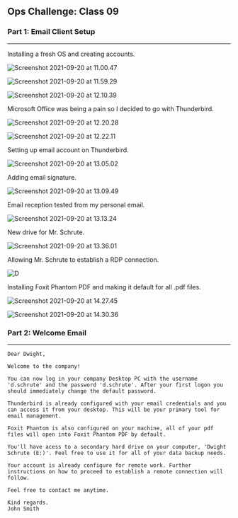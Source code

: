 ## Ops Challenge: Class 09

### Part 1: Email Client Setup

------

Installing a fresh OS and creating accounts.

![Screenshot 2021-09-20 at 11.00.47](https://github.com/pedrocorreiacodes/Ops-201/blob/master/screenshots/Lab%2009/Screenshot%202021-09-20%20at%2011.00.47.png)

![Screenshot 2021-09-20 at 11.59.29](https://github.com/pedrocorreiacodes/Ops-201/blob/master/screenshots/Lab%2009/Screenshot%202021-09-20%20at%2011.59.29.png)

![Screenshot 2021-09-20 at 12.10.39](https://github.com/pedrocorreiacodes/Ops-201/blob/master/screenshots/Lab%2009/Screenshot%202021-09-20%20at%2012.10.39.png)

Microsoft Office was being a pain so I decided to go with Thunderbird.

![Screenshot 2021-09-20 at 12.20.28](https://github.com/pedrocorreiacodes/Ops-201/blob/master/screenshots/Lab%2009/Screenshot%202021-09-20%20at%2012.20.28.png)

![Screenshot 2021-09-20 at 12.22.11](https://github.com/pedrocorreiacodes/Ops-201/blob/master/screenshots/Lab%2009/Screenshot%202021-09-20%20at%2012.22.11.png)

Setting up email account on Thunderbird.

![Screenshot 2021-09-20 at 13.05.02](https://github.com/pedrocorreiacodes/Ops-201/blob/master/screenshots/Lab%2009/Screenshot%202021-09-20%20at%2013.05.02.png)

Adding email signature.

![Screenshot 2021-09-20 at 13.09.49](https://github.com/pedrocorreiacodes/Ops-201/blob/master/screenshots/Lab%2009/Screenshot%202021-09-20%20at%2013.09.49.png)

Email reception tested from my personal email.

![Screenshot 2021-09-20 at 13.13.24](https://github.com/pedrocorreiacodes/Ops-201/blob/master/screenshots/Lab%2009/Screenshot%202021-09-20%20at%2013.13.24.png)

New drive for Mr. Schrute.

![Screenshot 2021-09-20 at 13.36.01](https://github.com/pedrocorreiacodes/Ops-201/blob/master/screenshots/Lab%2009/Screenshot%202021-09-20%20at%2013.36.01.png)

Allowing Mr. Schrute to establish a RDP connection.

![D](https://github.com/pedrocorreiacodes/Ops-201/blob/master/screenshots/Lab%2009/Screenshot%202021-09-20%20at%2013.41.59.png)

Installing Foxit Phantom PDF and making it default for all .pdf files.

![Screenshot 2021-09-20 at 14.27.45](https://github.com/pedrocorreiacodes/Ops-201/blob/master/screenshots/Lab%2009/Screenshot%202021-09-20%20at%2014.27.45.png)

![Screenshot 2021-09-20 at 14.30.36](https://github.com/pedrocorreiacodes/Ops-201/blob/master/screenshots/Lab%2009/Screenshot%202021-09-20%20at%2014.30.36.png)



### Part 2: Welcome Email

------

```
Dear Dwight,

Welcome to the company!

You can now log in your company Desktop PC with the username 'd.schrute' and the password 'd.schrute'. After your first logon you should immediately change the default password.

Thunderbird is already configured with your email credentials and you can access it from your desktop. This will be your primary tool for email management.

Foxit Phantom is also configured on your machine, all of your pdf files will open into Foxit Phantom PDF by default.

You'll have acess to a secondary hard drive on your computer, 'Dwight Schrute (E:)'. Feel free to use it for all of your data backup needs.

Your account is already configure for remote work. Further instructions on how to proceed to establish a remote connection will follow.

Feel free to contact me anytime. 

Kind regards.
John Smith
```
